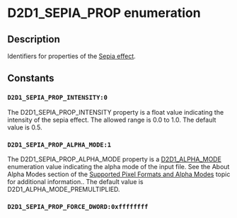 # D2D1_SEPIA_PROP enumeration

## Description

Identifiers for properties of the [Sepia effect](https://learn.microsoft.com/windows/desktop/Direct2D/sepia-effect).

## Constants

### `D2D1_SEPIA_PROP_INTENSITY:0`

The D2D1_SEPIA_PROP_INTENSITY property is a float value indicating the intensity of the sepia effect. The allowed range is 0.0 to 1.0. The default value is 0.5.

### `D2D1_SEPIA_PROP_ALPHA_MODE:1`

The D2D1_SEPIA_PROP_ALPHA_MODE property is a [D2D1_ALPHA_MODE](https://learn.microsoft.com/windows/desktop/api/dcommon/ne-dcommon-d2d1_alpha_mode) enumeration value indicating the alpha mode of the input file.
See the About Alpha Modes section of the [Supported Pixel Formats and Alpha Modes](https://learn.microsoft.com/windows/desktop/Direct2D/supported-pixel-formats-and-alpha-modes) topic for additional information..
The default value is D2D1_ALPHA_MODE_PREMULTIPLIED.

### `D2D1_SEPIA_PROP_FORCE_DWORD:0xffffffff`